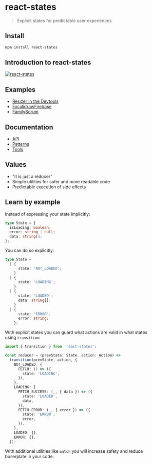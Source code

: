 # react-states

> Explicit states for predictable user experiences

## Install

```sh
npm install react-states
```

## Introduction to react-states

[![react-states](https://img.youtube.com/vi/4M--Kp41CjI/0.jpg)](https://www.youtube.com/watch?v=4M--Kp41CjI)

## Examples

- [Resizer in the Devtools](./src/devtools//Resizer.tsx)
- [ExcalidrawFirebase](https://github.com/codesandbox/excalidraw-firebase/tree/main/src)
- [FamilyScrum](https://github.com/christianalfoni/family-scrum-v2/tree/main/src)

## Documentation

- [API](./docs/api.md)
- [Patterns](./docs/patterns.md)
- [Tools](./docs/tools.md)

## Values

- "It is just a reducer"
- Simple utilities for safer and more readable code
- Predictable execution of side effects

## Learn by example

Instead of expressing your state implicitly:

```ts
type State = {
  isLoading: boolean;
  error: string | null;
  data: string[];
};
```

You can do so explicitly:

```ts
type State =
  | {
      state: 'NOT_LOADED';
    }
  | {
      state: 'LOADING';
    }
  | {
      state: 'LOADED';
      data: string[];
    }
  | {
      state: 'ERROR';
      error: string;
    };
```

With explicit states you can guard what actions are valid in what states using `transition`:

```ts
import { transition } from 'react-states';

const reducer = (prevState: State, action: Action) =>
  transition(prevState, action, {
    NOT_LOADED: {
      FETCH: () => ({
        state: 'LOADING',
      }),
    },
    LOADING: {
      FETCH_SUCCESS: (_, { data }) => ({
        state: 'LOADED',
        data,
      }),
      FETCH_ERROR: (_, { error }) => ({
        state: 'ERROR',
        error,
      }),
    },
    LOADED: {},
    ERROR: {},
  });
```

With additional utilities like `match` you will increase safety and reduce boilerplate in your code.
